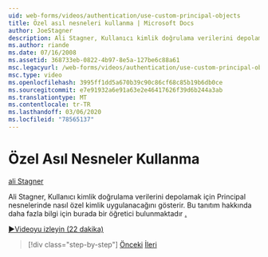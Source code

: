 ```yaml
---
uid: web-forms/videos/authentication/use-custom-principal-objects
title: Özel asıl nesneleri kullanma | Microsoft Docs
author: JoeStagner
description: Ali Stagner, Kullanıcı kimlik doğrulama verilerini depolamak için Principal nesnelerinde nasıl özel kimlik uygulanacağını gösterir. Bu tanıtım hakkında daha fazla bilgi için,...
ms.author: riande
ms.date: 07/16/2008
ms.assetid: 368733eb-0822-4b97-8e5a-127be6c88a61
msc.legacyurl: /web-forms/videos/authentication/use-custom-principal-objects
msc.type: video
ms.openlocfilehash: 3995ff1dd5a670b39c90c86cf68c85b19b6db0ce
ms.sourcegitcommit: e7e91932a6e91a63e2e46417626f39d6b244a3ab
ms.translationtype: MT
ms.contentlocale: tr-TR
ms.lasthandoff: 03/06/2020
ms.locfileid: "78565137"
---
```

# <a name="use-custom-principal-objects"></a>Özel Asıl Nesneler Kullanma

[ali Stagner](https://github.com/JoeStagner)

Ali Stagner, Kullanıcı kimlik doğrulama verilerini depolamak için Principal nesnelerinde nasıl özel kimlik uygulanacağını gösterir. Bu tanıtım hakkında daha fazla bilgi için burada bir öğretici bulunmaktadır [.](../../overview/older-versions-security/introduction/forms-authentication-configuration-and-advanced-topics-vb.md)

[&#9654;Videoyu izleyin (22 dakika)](https://channel9.msdn.com/Blogs/ASP-NET-Site-Videos/use-custom-principal-objects)

> [!div class="step-by-step"]
> [Önceki](add-custom-data-to-the-authentication-method.md)
> [İleri](understanding-aspnet-memberships.md)
